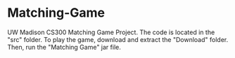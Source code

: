 # Matching-Game
UW Madison CS300 Matching Game Project.
The code is located in the "src" folder. To play the game, download and extract the "Download" folder. Then, run the "Matching Game" jar file.
